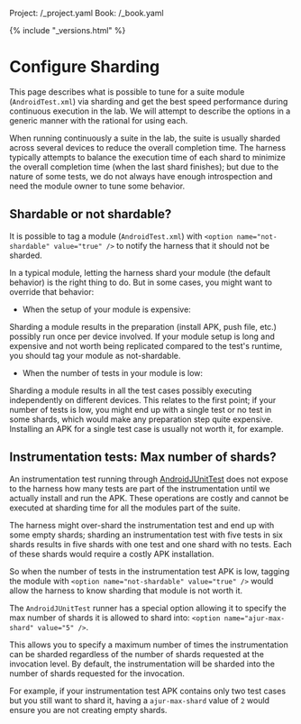 Project: /_project.yaml
Book: /_book.yaml

{% include "_versions.html" %}

<!--
  Copyright 2019 The Android Open Source Project

  Licensed under the Apache License, Version 2.0 (the "License");
  you may not use this file except in compliance with the License.
  You may obtain a copy of the License at

      http://www.apache.org/licenses/LICENSE-2.0

  Unless required by applicable law or agreed to in writing, software
  distributed under the License is distributed on an "AS IS" BASIS,
  WITHOUT WARRANTIES OR CONDITIONS OF ANY KIND, either express or implied.
  See the License for the specific language governing permissions and
  limitations under the License.
-->

# Configure Sharding

This page describes what is possible to tune for a suite module
(`AndroidTest.xml`) via sharding and get the best speed performance during
continuous execution in the lab. We will attempt to describe the options in a
generic manner with the rational for using each.

When running continuously a suite in the lab, the suite is usually sharded
across several devices to reduce the overall completion time. The harness
typically attempts to balance the execution time of each shard to minimize the
overall completion time (when the last shard finishes); but due to the nature of
some tests, we do not always have enough introspection and need the module owner
to tune some behavior.

## Shardable or not shardable?

It is possible to tag a module (`AndroidTest.xml`) with
`<option name="not-shardable" value="true" />` to notify the harness that it
should not be sharded.

In a typical module, letting the harness shard your module
(the default behavior) is the right thing to do. But in some cases, you might
want to override that behavior:

*   When the setup of your module is expensive:

Sharding a module results in the preparation (install APK, push file, etc.)
possibly run once per device involved. If your module setup is long and
expensive and not worth being replicated compared to the test's runtime, you
should tag your module as not-shardable.

*   When the number of tests in your module is low:

Sharding a module results in all the test cases possibly executing independently
on different devices. This relates to the first point; if your number of tests
is low, you might end up with a single test or no test in some shards, which
would make any preparation step quite expensive. Installing an APK for a single
test case is usually not worth it, for example.

## Instrumentation tests: Max number of shards?

An instrumentation test running through [AndroidJUnitTest](https://android.googlesource.com/platform/tools/tradefederation/+/refs/heads/master/src/com/android/tradefed/testtype/AndroidJUnitTest.java)
does not expose to the harness how many tests are part of the instrumentation
until we actually install and run the APK. These operations are costly and
cannot be executed at sharding time for all the modules part of the suite.

The harness might over-shard the instrumentation test and end up with some
empty shards; sharding an instrumentation test with five tests in six shards
results in five shards with one test and one shard with no tests. Each of these
shards would require a costly APK installation.

So when the number of tests in the instrumentation test APK is low, tagging the
module with `<option name="not-shardable" value="true" />` would allow the
harness to know sharding that module is not worth it.

The `AndroidJUnitTest` runner has a special option allowing it to specify the
max number of shards it is allowed to shard into:
`<option name="ajur-max-shard" value="5" />`.

This allows you to specify a maximum number of times the instrumentation can be
sharded regardless of the number of shards requested at the invocation level. By
default, the instrumentation will be sharded into the number of shards requested
for the invocation.

For example, if your instrumentation test APK contains only two test cases but
you still want to shard it, having a `ajur-max-shard` value of `2` would ensure
you are not creating empty shards.
